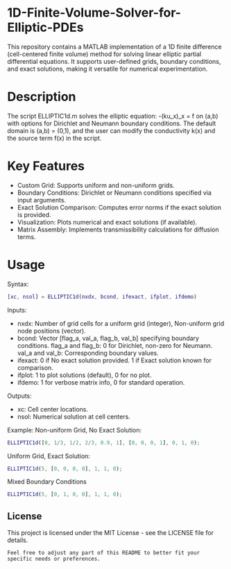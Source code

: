 # 1D-Finite-Volume-Solver-for-Elliptic-PDEs
This repository contains a MATLAB implementation of a 1D finite difference (cell-centered finite volume) method for solving linear elliptic partial differential equations. It supports user-defined grids, boundary conditions, and exact solutions, making it versatile for numerical experimentation.

# Description 
The script ELLIPTIC1d.m solves the elliptic equation: -(ku_x)_x = f on (a,b) with options for Dirichlet and Neumann boundary conditions. The default domain is (a,b) = (0,1), and the user can modify the conductivity k(x) and the source term f(x) in the script. 

# Key Features 
- Custom Grid: Supports uniform and non-uniform grids.
- Boundary Conditions: Dirichlet or Neumann conditions specified via input arguments.
- Exact Solution Comparison: Computes error norms if the exact solution is provided.
- Visualization: Plots numerical and exact solutions (if available).
- Matrix Assembly: Implements transmissibility calculations for diffusion terms.

# Usage 
Syntax: 
```matlab
[xc, nsol] = ELLIPTIC1d(nxdx, bcond, ifexact, ifplot, ifdemo)
```

Inputs: 
- nxdx: Number of grid cells for a uniform grid (integer), Non-uniform grid node positions (vector).
- bcond: Vector [flag_a, val_a, flag_b, val_b] specifying boundary conditions. flag_a and flag_b: 0 for Dirichlet, non-zero for Neumann. val_a and val_b: Corresponding boundary values.
- ifexact: 0 if No exact solution provided. 1 if Exact solution known for comparison.
- ifplot: 1 to plot solutions (default), 0 for no plot.
- ifdemo: 1 for verbose matrix info, 0 for standard operation.

Outputs:
- xc: Cell center locations.
- nsol: Numerical solution at cell centers.

Example: 
Non-uniform Grid, No Exact Solution: 
```matlab
ELLIPTIC1d([0, 1/3, 1/2, 2/3, 0.9, 1], [0, 0, 0, 1], 0, 1, 0);
```
Uniform Grid, Exact Solution:
```matlab
ELLIPTIC1d(5, [0, 0, 0, 0], 1, 1, 0);
```
Mixed Boundary Conditions 
```matlab
ELLIPTIC1d(5, [0, 1, 0, 0], 1, 1, 0);
```

## License
This project is licensed under the MIT License - see the LICENSE file for details.
```
Feel free to adjust any part of this README to better fit your specific needs or preferences.


